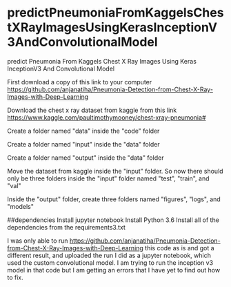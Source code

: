 # predictPneumoniaFromKaggelsChestXRayImagesUsingKerasInceptionV3AndConvolutionalModel
predict Pneumonia From Kaggels Chest X Ray Images Using Keras InceptionV3 And Convolutional Model

First download a copy of this link to your computer
https://github.com/anjanatiha/Pneumonia-Detection-from-Chest-X-Ray-Images-with-Deep-Learning


Download the chest x ray dataset from kaggle from this link 
https://www.kaggle.com/paultimothymooney/chest-xray-pneumonia#


Create a folder named "data" inside the "code" folder

Create a folder named "input" inside the "data" folder

Create a folder named "output" inside the "data" folder

Move the dataset from kaggle inside the "input" folder. So now there should only be three folders inside the "input" folder named "test", "train", and "val"

Inside the "output" folder, create three folders named "figures", "logs", and "models"


##dependencies
Install jupyter notebook
Install Python 3.6
Install all of the dependencies from the requirements3.txt




I was only able to run https://github.com/anjanatiha/Pneumonia-Detection-from-Chest-X-Ray-Images-with-Deep-Learning this code as is and got a different result, and uploaded the run I did as a jupyter notebook, which used the custom convolutional model. I am trying to run the inception v3 model in that code but I am getting an errors that I have yet to find out how to fix.
